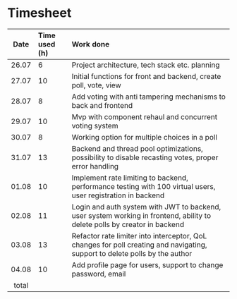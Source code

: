 # Timesheet

| Date  | Time used (h) | Work done                                                                                                                   |
|:-----:|:--------------|:----------------------------------------------------------------------------------------------------------------------------|
| 26.07 | 6             | Project architecture, tech stack etc. planning                                                                              |
| 27.07 | 10            | Initial functions for front and backend, create poll, vote, view                                                            |
| 28.07 | 8             | Add voting with anti tampering mechanisms to back and frontend                                                              |
| 29.07 | 10            | Mvp with component rehaul and concurrent voting system                                                                      |
| 30.07 | 8             | Working option for multiple choices in a poll                                                                               |
| 31.07 | 13            | Backend and thread pool optimizations, possibility to disable recasting votes, proper error handling                        |
| 01.08 | 10            | Implement rate limiting to backend, performance testing with 100 virtual users, user registration in backend                |
| 02.08 | 11            | Login and auth system with JWT to backend, user system working in frontend, ability to delete polls by creator in backend   |
| 03.08 | 13            | Refactor rate limiter into interceptor, QoL changes for poll creating and navigating, support to delete polls by the author |
| 04.08 | 10            | Add profile page for users, support to change password, email                                                               |
| total |               |                                                                                                                             |